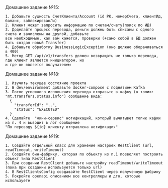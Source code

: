 Домашнее задание №15:

	1. Добавьте сущность СчетКлиента/Account (id PK, номерСчета, клиентИд, баланс, заблокированЛи)
	2. Клиент может запросить информацию по счетам/счету(поиск по ИД)
	3. Доделайте процесс перевода, деньги должны быть списаны с одного счета и зачислены на другой, добавьте
	все необходимые, как вам кажется, проверки (+само собой в БД должен быть создан новый Transfer)
	4. Добавьте обработку BusinessLogicException (оно должно оборачиваться в 400)
	5. Метод GET /api/v1/transfers должен возвращать не только переводы, где клиент является инициатором, но
	и где он является получателем

Домашнее задание №18:

	1. Изучить текущее состояние проекта
	2. В dev/environment добавьте docker-compose с поднятием Kafka
	3. После успешного исполнения перевода отправьте в кафку (в топик: "mt.transfers.status.info") сообщение вида:
	  {
	    "transferId": "..",
	    "status": "EXECUTED"
	  }
	4. Сделайте  "мини-сервис" нотификаций, который вычитывет топик кафки из п. 4 и выводит в лог сообщение
	"По переводу ${id} клиенту отправлена нотификация"

Домашнее задание №19:

    1. Создайте отдельный класс для хранение настроек RestClient (url, readTimeout, writeTimeout)
    2. Создайте бин-фабрику, которая по объекту из п.1 позволяет построить объект типа RestClient
    3. При создании RestClient добавьте настройку readTimeout/writeTimeout (пока при создании используется только url)
    4. В RestClientsConfig создавайте RestClient через полученную фабрику
    5. Покройте openapi описанием все контроллеры и дто, которые используете